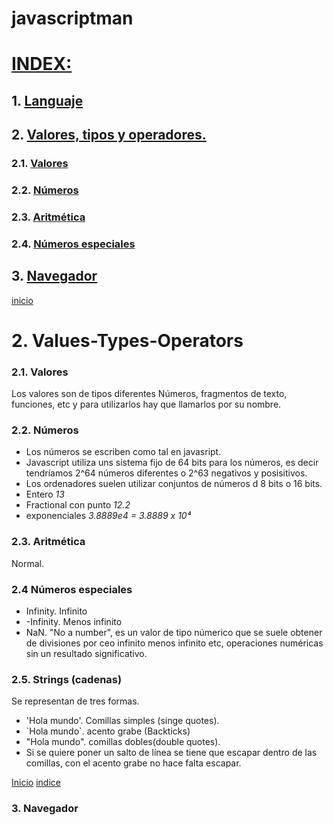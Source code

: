 <a name="top"></a>

# javascriptman

# [INDEX:](#item0)

## 1. [Languaje](#item1)

## 2. [Valores, tipos y operadores.](#item2)

### 2.1. [Valores](#item21)

### 2.2. [Números](#item22)

### 2.3. [Aritmética](#item23)

### 2.4. [Números especiales](#item24)

## 3. [Navegador](#item3)

[inicio](#top)

<a name="item2"></a>

# 2. Values-Types-Operators

<a name="item21"></a>

### 2.1. Valores

Los valores son de tipos diferentes Números, fragmentos de texto, funciones, etc y para utilizarlos hay que llamarlos por su nombre.
<a name="item22"></a>

### 2.2. Números

- Los números se escriben como tal en javasript.
- Javascript utiliza uns sistema fijo de 64 bits para los números, es decir tendríamos 2^64 números diferentes o 2^63 negativos y posisitivos.
- Los ordenadores suelen utilizar conjuntos de números d 8 bits o 16 bits.
- Entero *13*
- Fractional con punto *12.2*
- exponenciales *3.8889e4 = 3.8889  x 10⁴*

<a name="item23"></a>

### 2.3. Aritmética

Normal.

<a name="item24"></a>

### 2.4 Números especiales

- Infinity.  Infinito
- -Infinity. Menos infinito
- NaN. "No a number", es un valor de tipo númerico que se suele obtener de divisiones por ceo infinito menos infinito etc,  operaciones numéricas sin un resultado significativo.

<a name="item2"></a>

### 2.5. Strings (cadenas)

Se representan de tres formas.

- 'Hola mundo'. Comillas simples (singe quotes).
- \`Hola mundo\`. acento grabe (Backticks)
- "Hola mundo". comillas dobles(double quotes).
- Si se quiere poner un salto de línea se tiene que escapar dentro de las comillas, con el acento grabe no hace falta escapar.

[Inicio](#top)
[indice](#item0)

### 3. Navegador
